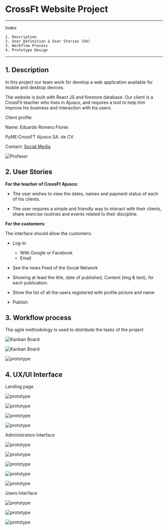 # CrossFt Website Project

---

Index

    1. Description
    2. User Definition & User Stories (UX)
    3. Workflow Process
    4. Prototype Design

---

## 1. Description

In this project our team work for develop a web application available for mobile and desktop devices.

The website is built with React JS and firestore database.
Our client is a CrossFit teacher who lives in Ajusco, and requires a tool to help him improve his business and interaction with his users.

Client profile

Name: Eduardo Romero Flores

PyME:CrossFT Ajusco SA. de CV.

Contact: [Social Media](https://www.facebook.com/YETIS14Ajusco12)

![Profesor](./src/assets/readmeImg/Eduardo.jpeg)

## 2. User Stories

**For the teacher of CrossFt Ajusco:**

- The user wishes to view the dates, names and payment status of each of his clients.

- The user requires a simple and friendly way to interact with their clients, share exercise routines and events related to their discipline.

**For the customers:**

The interface should allow the customers:

- Log-in
  - With Google or Facebook
  - Email
- See the news Feed of the Social Network
- Showing at least the title, date of published, Content (img & text), for each publication.
- Show the list of all the users registered with profile picture and name

- Publish

## 3. Workflow process

The agile methodology is used to distribute the tasks of the project

![Kanban Board](./src/assets/readmeImg/SDLC.png)

![Kanban Board](./src/assets/readmeImg/SDLC2.png)

![prototype](./src/assets/readmeImg/CrossFitApp.png)

## 4. UX/UI Interface

Landing page

![prototype](./src/assets/readmeImg/landing_page.png)

![prototype](./src/assets/readmeImg/login.png)

![prototype](./src/assets/readmeImg/LP_2.png)

![prototype](./src/assets/readmeImg/footer.png)

Administration Interface

![prototype](./src/assets/readmeImg/dashboard.png)

![prototype](./src/assets/readmeImg/calendar.png)

![prototype](./src/assets/readmeImg/modal.png)

![prototype](./src/assets/readmeImg/UsersRegister.png)

![prototype](./src/assets/readmeImg/table.png)

Users Interface

![prototype](./src/assets/readmeImg/CrossFtCommunity.png)

![prototype](./src/assets/readmeImg/UserProfile.png)

![prototype](./src/assets/readmeImg/UserWorkout.png)

